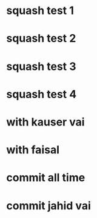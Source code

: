 # squash test 1
# squash test 2
# squash test 3
# squash test 4
# with kauser vai 
# with faisal
# commit all time 
# commit jahid vai
